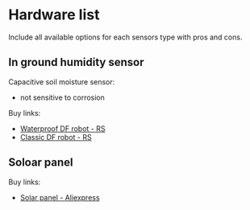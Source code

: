 # Hardware list

Include all available options for each sensors type with pros and cons.

## In  ground humidity sensor

Capacitive soil moisture sensor:

- not sensitive to corrosion

Buy links:

- [Waterproof DF robot - RS](https://fr.rs-online.com/web/p/kits-de-developpement-pour-capteur/2049905?gb=s)
- [Classic DF robot - RS](https://fr.rs-online.com/web/p/kits-de-developpement-pour-capteur/2049892?gb=s)

## Soloar panel

Buy links:

- [Solar panel - Aliexpress](https://fr.aliexpress.com/item/1005002996845292.html?spm=a2g0n.productlist.0.0.3f6a504adAED2o&browser_id=9912822ba7104565be8b54cba042be38&aff_platform=msite&m_page_id=uhemhfyihucauiqa1949d31b18a11be4e5b4169a4f&gclid=&pdp_npi=4%40dis%21EUR%213.65%210.99%21%21%213.71%211.00%21%402103894417378040671818237e8bad%2112000023131955730%21sea%21FR%210%21ABX&algo_pvid=fbef27f0-ebd8-4d19-bb38-3ce8c8e70ac6&search_p4p_id=202501250321072425412939565280013268461_3&_gl=1*1y16e74*_ga*MjE1MjE3MzMwLjE3Mzc4MDQwNjk.*_ga_VED1YSGNC7*MTczNzgwNDA2OC4xLjAuMTczNzgwNDA3MC42MC4wLjA.*_gcl_au*MjAyMzQ1MDk0Ny4xNzM3ODA0MDcx)